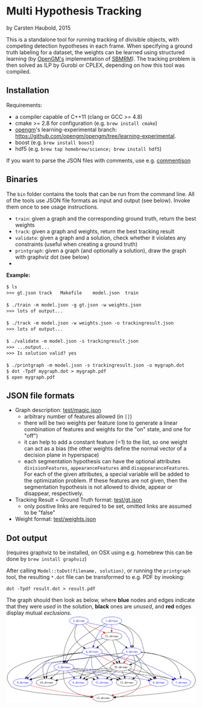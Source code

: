 # Multi Hypothesis Tracking
by Carsten Haubold, 2015

This is a standalone tool for running tracking of divisible objects, with competing detection hypotheses in each frame. When specifying a ground truth labeling for a dataset, the weights can be learned using structured learning (by [OpenGM's](http://github.com/opengm/opengm) implementation of [SBMRM](https://github.com/funkey/sbmrm)). The tracking problem is then solved as ILP by Gurobi or CPLEX, depending on how this tool was compiled.

## Installation

Requirements: 

* a compiler capable of C++11 (clang or GCC >= 4.8)
* cmake >= 2.8 for configuration (e.g. `brew install cmake`)
* [opengm](https://github.com/opengm/opengm)'s learning-experimental branch: https://github.com/opengm/opengm/tree/learning-experimental.
* boost (e.g. `brew install boost`)
* hdf5 (e.g. `brew tap homebrew/science; brew install hdf5`)

If you want to parse the JSON files with comments, use e.g. [commentjson](https://pypi.python.org/pypi/commentjson/)

## Binaries

The `bin` folder contains the tools that can be run from the command line. 
All of the tools use JSON file formats as input and output (see below). Invoke them once to see usage instructions.

* `train`: given a graph and the corresponding ground truth, return the best weights
* `track`: given a graph and weights, return the best tracking result
* `validate`: given a graph and a solution, check whether it violates any constraints (useful when creating a ground truth)
* `printgraph`: given a graph (and optionally a solution), draw the graph with graphviz dot (see below)
* 
**Example:**
```
$ ls
>>> gt.json	track	Makefile	model.json	train

$ ./train -m model.json -g gt.json -w weights.json
>>> lots of output...

$ ./track -m model.json -w weights.json -o trackingresult.json
>>> lots of output...

$ ./validate -m model.json -s trackingresult.json
>>> ...output...
>>> Is solution valid? yes

$ ./printgraph -m model.json -s trackingresult.json -o mygraph.dot
$ dot -Tpdf mygraph.dot > mygraph.pdf
$ open mygraph.pdf
```

## JSON file formats

* Graph description: [test/magic.json](test/magic.json)
	- arbitrary number of features allowed (in `[]`)
	- there will be two weights per feature (one to generate a linear combination of features and weights for the "on" state, and one for "off")
	- it can help to add a constant feature (=1) to the list, so one weight can act as a bias (the other weights define the normal vector of a decision plane in hyperspace)
	- each segmentation hypothesis can have the optional attributes `divisionFeatures`, `appearanceFeatures` and `disappearanceFeatures`. For each of the given attributes, a special variable will be added to the optimization problem. If these features are not given, then the segmentation hypothesis is not allowed to divide, appear or disappear, respectively.
* Tracking Result = Ground Truth format: [test/gt.json](test/gt.json)
	- only positive links are required to be set, omitted links are assumed to be "false"
* Weight format: [test/weights.json](test/weights.json)

## Dot output

(requires graphviz to be installed, on OSX using e.g. homebrew this can be done by `brew install graphviz`)

After calling `Model::toDot(filename, solution)`, or running the `printgraph` tool, the resulting `*.dot` file can be transformed to e.g. PDF by invoking:

```
dot -Tpdf result.dot > result.pdf
```

The graph should then look as below, where **blue** nodes and edges indicate that they were *used* in the solution, **black** ones are *unused*, and **red** edges display mutual *exclusions*.
![Result Graph](test/result.png)